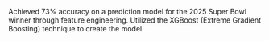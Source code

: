 Achieved 73% accuracy on a prediction model for the 2025 Super Bowl winner through feature engineering. Utilized the XGBoost (Extreme Gradient Boosting) technique to create the model.
